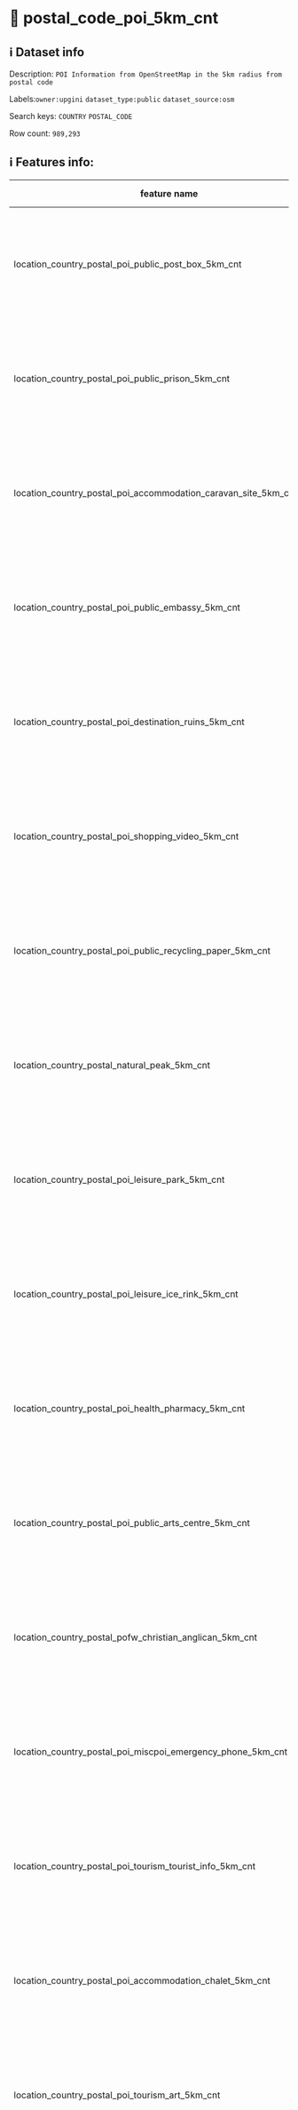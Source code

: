# 📖 postal_code_poi_5km_cnt 
## ℹ️ Dataset info 
Description: `POI Information from OpenStreetMap in the 5km radius from postal code` 

Labels:`owner:upgini`   `dataset_type:public`   `dataset_source:osm`   

Search keys: `COUNTRY` `POSTAL_CODE` 

Row count: `989,293` 

## ℹ️ Features info:
|feature name|feature type|descrition|
|---|---|---|
|location_country_postal_poi_public_post_box_5km_cnt|INTEGER|Number of specific type osm objects in 5km radius from postal code|
|location_country_postal_poi_public_prison_5km_cnt|INTEGER|Number of specific type osm objects in 5km radius from postal code|
|location_country_postal_poi_accommodation_caravan_site_5km_cnt|INTEGER|Number of specific type osm objects in 5km radius from postal code|
|location_country_postal_poi_public_embassy_5km_cnt|INTEGER|Number of specific type osm objects in 5km radius from postal code|
|location_country_postal_poi_destination_ruins_5km_cnt|INTEGER|Number of specific type osm objects in 5km radius from postal code|
|location_country_postal_poi_shopping_video_5km_cnt|INTEGER|Number of specific type osm objects in 5km radius from postal code|
|location_country_postal_poi_public_recycling_paper_5km_cnt|INTEGER|Number of specific type osm objects in 5km radius from postal code|
|location_country_postal_natural_peak_5km_cnt|INTEGER|Number of specific type osm objects in 5km radius from postal code|
|location_country_postal_poi_leisure_park_5km_cnt|INTEGER|Number of specific type osm objects in 5km radius from postal code|
|location_country_postal_poi_leisure_ice_rink_5km_cnt|INTEGER|Number of specific type osm objects in 5km radius from postal code|
|location_country_postal_poi_health_pharmacy_5km_cnt|INTEGER|Number of specific type osm objects in 5km radius from postal code|
|location_country_postal_poi_public_arts_centre_5km_cnt|INTEGER|Number of specific type osm objects in 5km radius from postal code|
|location_country_postal_pofw_christian_anglican_5km_cnt|INTEGER|Number of specific type osm objects in 5km radius from postal code|
|location_country_postal_poi_miscpoi_emergency_phone_5km_cnt|INTEGER|Number of specific type osm objects in 5km radius from postal code|
|location_country_postal_poi_tourism_tourist_info_5km_cnt|INTEGER|Number of specific type osm objects in 5km radius from postal code|
|location_country_postal_poi_accommodation_chalet_5km_cnt|INTEGER|Number of specific type osm objects in 5km radius from postal code|
|location_country_postal_poi_tourism_art_5km_cnt|INTEGER|Number of specific type osm objects in 5km radius from postal code|
|location_country_postal_poi_shopping_beverages_5km_cnt|INTEGER|Number of specific type osm objects in 5km radius from postal code|
|location_country_postal_poi_miscpoi_water_mill_5km_cnt|INTEGER|Number of specific type osm objects in 5km radius from postal code|
|location_country_postal_poi_public_graveyard_5km_cnt|INTEGER|Number of specific type osm objects in 5km radius from postal code|
|location_country_postal_poi_destination_viewpoint_5km_cnt|INTEGER|Number of specific type osm objects in 5km radius from postal code|
|location_country_postal_poi_shopping_car_wash_5km_cnt|INTEGER|Number of specific type osm objects in 5km radius from postal code|
|location_country_postal_pofw_muslim_5km_cnt|INTEGER|Number of specific type osm objects in 5km radius from postal code|
|location_country_postal_poi_tourism_tourist_board_5km_cnt|INTEGER|Number of specific type osm objects in 5km radius from postal code|
|location_country_postal_poi_public_courthouse_5km_cnt|INTEGER|Number of specific type osm objects in 5km radius from postal code|
|location_country_postal_poi_destination_fort_5km_cnt|INTEGER|Number of specific type osm objects in 5km radius from postal code|
|location_country_postal_poi_miscpoi_tower_comms_5km_cnt|INTEGER|Number of specific type osm objects in 5km radius from postal code|
|location_country_postal_poi_shopping_sports_5km_cnt|INTEGER|Number of specific type osm objects in 5km radius from postal code|
|location_country_postal_poi_public_library_5km_cnt|INTEGER|Number of specific type osm objects in 5km radius from postal code|
|location_country_postal_poi_catering_pub_5km_cnt|INTEGER|Number of specific type osm objects in 5km radius from postal code|
|location_country_postal_poi_shopping_supermarket_5km_cnt|INTEGER|Number of specific type osm objects in 5km radius from postal code|
|location_country_postal_poi_public_recycling_metal_5km_cnt|INTEGER|Number of specific type osm objects in 5km radius from postal code|
|location_country_postal_pofw_jewish_5km_cnt|INTEGER|Number of specific type osm objects in 5km radius from postal code|
|location_country_postal_poi_destination_theme_park_5km_cnt|INTEGER|Number of specific type osm objects in 5km radius from postal code|
|location_country_postal_poi_shopping_vending_cigarette_5km_cnt|INTEGER|Number of specific type osm objects in 5km radius from postal code|
|location_country_postal_poi_health_doctors_5km_cnt|INTEGER|Number of specific type osm objects in 5km radius from postal code|
|location_country_postal_poi_miscpoi_water_works_5km_cnt|INTEGER|Number of specific type osm objects in 5km radius from postal code|
|location_country_postal_poi_public_post_office_5km_cnt|INTEGER|Number of specific type osm objects in 5km radius from postal code|
|location_country_postal_poi_shopping_florist_5km_cnt|INTEGER|Number of specific type osm objects in 5km radius from postal code|
|location_country_postal_poi_shopping_car_rental_5km_cnt|INTEGER|Number of specific type osm objects in 5km radius from postal code|
|location_country_postal_pofw_christian_methodist_5km_cnt|INTEGER|Number of specific type osm objects in 5km radius from postal code|
|location_country_postal_poi_accommodation_camp_site_5km_cnt|INTEGER|Number of specific type osm objects in 5km radius from postal code|
|location_country_postal_poi_catering_food_court_5km_cnt|INTEGER|Number of specific type osm objects in 5km radius from postal code|
|location_country_postal_poi_shopping_car_5km_cnt|INTEGER|Number of specific type osm objects in 5km radius from postal code|
|location_country_postal_poi_shopping_bicycle_5km_cnt|INTEGER|Number of specific type osm objects in 5km radius from postal code|
|location_country_postal_poi_shopping_books_5km_cnt|INTEGER|Number of specific type osm objects in 5km radius from postal code|
|location_country_postal_poi_miscpoi_hunting_stand_5km_cnt|INTEGER|Number of specific type osm objects in 5km radius from postal code|
|location_country_postal_poi_leisure_golf_course_5km_cnt|INTEGER|Number of specific type osm objects in 5km radius from postal code|
|location_country_postal_poi_shopping_greengrocer_5km_cnt|INTEGER|Number of specific type osm objects in 5km radius from postal code|
|location_country_postal_poi_miscpoi_bench_5km_cnt|INTEGER|Number of specific type osm objects in 5km radius from postal code|
|location_country_postal_poi_leisure_dog_park_5km_cnt|INTEGER|Number of specific type osm objects in 5km radius from postal code|
|location_country_postal_poi_shopping_department_store_5km_cnt|INTEGER|Number of specific type osm objects in 5km radius from postal code|
|location_country_postal_poi_shopping_shoes_5km_cnt|INTEGER|Number of specific type osm objects in 5km radius from postal code|
|location_country_postal_natural_mine_5km_cnt|INTEGER|Number of specific type osm objects in 5km radius from postal code|
|location_country_postal_poi_shopping_hairdresser_5km_cnt|INTEGER|Number of specific type osm objects in 5km radius from postal code|
|location_country_postal_poi_shopping_computer_5km_cnt|INTEGER|Number of specific type osm objects in 5km radius from postal code|
|location_country_postal_poi_accommodation_alpine_hut_5km_cnt|INTEGER|Number of specific type osm objects in 5km radius from postal code|
|location_country_postal_poi_destination_memorial_5km_cnt|INTEGER|Number of specific type osm objects in 5km radius from postal code|
|location_country_postal_poi_public_university_5km_cnt|INTEGER|Number of specific type osm objects in 5km radius from postal code|
|location_country_postal_poi_catering_biergarten_5km_cnt|INTEGER|Number of specific type osm objects in 5km radius from postal code|
|location_country_postal_pofw_christian_mormon_5km_cnt|INTEGER|Number of specific type osm objects in 5km radius from postal code|
|location_country_postal_poi_shopping_doityourself_5km_cnt|INTEGER|Number of specific type osm objects in 5km radius from postal code|
|location_country_postal_poi_accommodation_shelter_5km_cnt|INTEGER|Number of specific type osm objects in 5km radius from postal code|
|location_country_postal_poi_shopping_furniture_5km_cnt|INTEGER|Number of specific type osm objects in 5km radius from postal code|
|location_country_postal_poi_destination_zoo_5km_cnt|INTEGER|Number of specific type osm objects in 5km radius from postal code|
|location_country_postal_natural_volcano_5km_cnt|INTEGER|Number of specific type osm objects in 5km radius from postal code|
|location_country_postal_poi_public_marketplace_5km_cnt|INTEGER|Number of specific type osm objects in 5km radius from postal code|
|location_country_postal_poi_miscpoi_emergency_access_5km_cnt|INTEGER|Number of specific type osm objects in 5km radius from postal code|
|location_country_postal_poi_shopping_butcher_5km_cnt|INTEGER|Number of specific type osm objects in 5km radius from postal code|
|location_country_postal_poi_destination_battlefield_5km_cnt|INTEGER|Number of specific type osm objects in 5km radius from postal code|
|location_country_postal_poi_catering_restaurant_5km_cnt|INTEGER|Number of specific type osm objects in 5km radius from postal code|
|location_country_postal_poi_miscpoi_wastewater_plant_5km_cnt|INTEGER|Number of specific type osm objects in 5km radius from postal code|
|location_country_postal_poi_public_recycling_clothes_5km_cnt|INTEGER|Number of specific type osm objects in 5km radius from postal code|
|location_country_postal_pofw_shinto_5km_cnt|INTEGER|Number of specific type osm objects in 5km radius from postal code|
|location_country_postal_poi_destination_wayside_cross_5km_cnt|INTEGER|Number of specific type osm objects in 5km radius from postal code|
|location_country_postal_natural_cliff_5km_cnt|INTEGER|Number of specific type osm objects in 5km radius from postal code|
|location_country_postal_poi_leisure_cinema_5km_cnt|INTEGER|Number of specific type osm objects in 5km radius from postal code|
|location_country_postal_poi_tourism_tourist_guidepost_5km_cnt|INTEGER|Number of specific type osm objects in 5km radius from postal code|
|location_country_postal_poi_miscpoi_tower_observation_5km_cnt|INTEGER|Number of specific type osm objects in 5km radius from postal code|
|location_country_postal_poi_shopping_optician_5km_cnt|INTEGER|Number of specific type osm objects in 5km radius from postal code|
|location_country_postal_poi_miscpoi_camera_surveillance_5km_cnt|INTEGER|Number of specific type osm objects in 5km radius from postal code|
|location_country_postal_poi_accommodation_guest_house_5km_cnt|INTEGER|Number of specific type osm objects in 5km radius from postal code|
|location_country_postal_poi_shopping_mobile_phone_5km_cnt|INTEGER|Number of specific type osm objects in 5km radius from postal code|
|location_country_postal_poi_destination_monument_5km_cnt|INTEGER|Number of specific type osm objects in 5km radius from postal code|
|location_country_postal_poi_shopping_toys_5km_cnt|INTEGER|Number of specific type osm objects in 5km radius from postal code|
|location_country_postal_poi_health_dentist_5km_cnt|INTEGER|Number of specific type osm objects in 5km radius from postal code|
|location_country_postal_poi_miscpoi_toilet_5km_cnt|INTEGER|Number of specific type osm objects in 5km radius from postal code|
|location_country_postal_poi_public_college_5km_cnt|INTEGER|Number of specific type osm objects in 5km radius from postal code|
|location_country_postal_poi_accommodation_motel_5km_cnt|INTEGER|Number of specific type osm objects in 5km radius from postal code|
|location_country_postal_poi_health_veterinary_5km_cnt|INTEGER|Number of specific type osm objects in 5km radius from postal code|
|location_country_postal_pofw_christian_catholic_5km_cnt|INTEGER|Number of specific type osm objects in 5km radius from postal code|
|location_country_postal_poi_destination_attraction_5km_cnt|INTEGER|Number of specific type osm objects in 5km radius from postal code|
|location_country_postal_poi_public_school_5km_cnt|INTEGER|Number of specific type osm objects in 5km radius from postal code|
|location_country_postal_poi_leisure_nightclub_5km_cnt|INTEGER|Number of specific type osm objects in 5km radius from postal code|
|location_country_postal_pofw_christian_protestant_5km_cnt|INTEGER|Number of specific type osm objects in 5km radius from postal code|
|location_country_postal_pofw_christian_5km_cnt|INTEGER|Number of specific type osm objects in 5km radius from postal code|
|location_country_postal_poi_shopping_car_repair_5km_cnt|INTEGER|Number of specific type osm objects in 5km radius from postal code|
|location_country_postal_pofw_hindu_5km_cnt|INTEGER|Number of specific type osm objects in 5km radius from postal code|
|location_country_postal_poi_catering_cafe_5km_cnt|INTEGER|Number of specific type osm objects in 5km radius from postal code|
|location_country_postal_poi_public_town_hall_5km_cnt|INTEGER|Number of specific type osm objects in 5km radius from postal code|
|location_country_postal_poi_leisure_stadium_5km_cnt|INTEGER|Number of specific type osm objects in 5km radius from postal code|
|location_country_postal_poi_public_recycling_glass_5km_cnt|INTEGER|Number of specific type osm objects in 5km radius from postal code|
|location_country_postal_poi_miscpoi_lighthouse_5km_cnt|INTEGER|Number of specific type osm objects in 5km radius from postal code|
|location_country_postal_poi_public_public_building_5km_cnt|INTEGER|Number of specific type osm objects in 5km radius from postal code|
|location_country_postal_poi_miscpoi_drinking_water_5km_cnt|INTEGER|Number of specific type osm objects in 5km radius from postal code|
|location_country_postal_poi_public_telephone_5km_cnt|INTEGER|Number of specific type osm objects in 5km radius from postal code|
|location_country_postal_natural_beach_5km_cnt|INTEGER|Number of specific type osm objects in 5km radius from postal code|
|location_country_postal_poi_leisure_playground_5km_cnt|INTEGER|Number of specific type osm objects in 5km radius from postal code|
|location_country_postal_poi_shopping_kiosk_5km_cnt|INTEGER|Number of specific type osm objects in 5km radius from postal code|
|location_country_postal_poi_shopping_mall_5km_cnt|INTEGER|Number of specific type osm objects in 5km radius from postal code|
|location_country_postal_poi_public_nursing_home_5km_cnt|INTEGER|Number of specific type osm objects in 5km radius from postal code|
|location_country_postal_poi_leisure_tennis_court_5km_cnt|INTEGER|Number of specific type osm objects in 5km radius from postal code|
|location_country_postal_poi_leisure_theatre_5km_cnt|INTEGER|Number of specific type osm objects in 5km radius from postal code|
|location_country_postal_poi_shopping_convenience_5km_cnt|INTEGER|Number of specific type osm objects in 5km radius from postal code|
|location_country_postal_poi_shopping_outdoor_5km_cnt|INTEGER|Number of specific type osm objects in 5km radius from postal code|
|location_country_postal_pofw_muslim_sunni_5km_cnt|INTEGER|Number of specific type osm objects in 5km radius from postal code|
|location_country_postal_pofw_christian_orthodox_5km_cnt|INTEGER|Number of specific type osm objects in 5km radius from postal code|
|location_country_postal_pofw_christian_lutheran_5km_cnt|INTEGER|Number of specific type osm objects in 5km radius from postal code|
|location_country_postal_poi_miscpoi_water_tower_5km_cnt|INTEGER|Number of specific type osm objects in 5km radius from postal code|
|location_country_postal_poi_public_police_5km_cnt|INTEGER|Number of specific type osm objects in 5km radius from postal code|
|location_country_postal_poi_health_hospital_5km_cnt|INTEGER|Number of specific type osm objects in 5km radius from postal code|
|location_country_postal_poi_tourism_archaeological_5km_cnt|INTEGER|Number of specific type osm objects in 5km radius from postal code|
|location_country_postal_pofw_christian_baptist_5km_cnt|INTEGER|Number of specific type osm objects in 5km radius from postal code|
|location_country_postal_pofw_taoist_5km_cnt|INTEGER|Number of specific type osm objects in 5km radius from postal code|
|location_country_postal_poi_money_atm_5km_cnt|INTEGER|Number of specific type osm objects in 5km radius from postal code|
|location_country_postal_poi_miscpoi_fire_hydrant_5km_cnt|INTEGER|Number of specific type osm objects in 5km radius from postal code|
|location_country_postal_poi_shopping_gift_5km_cnt|INTEGER|Number of specific type osm objects in 5km radius from postal code|
|location_country_postal_poi_tourism_tourist_map_5km_cnt|INTEGER|Number of specific type osm objects in 5km radius from postal code|
|location_country_postal_poi_shopping_bicycle_rental_5km_cnt|INTEGER|Number of specific type osm objects in 5km radius from postal code|
|location_country_postal_poi_accommodation_hotel_5km_cnt|INTEGER|Number of specific type osm objects in 5km radius from postal code|
|location_country_postal_poi_leisure_swimming_pool_5km_cnt|INTEGER|Number of specific type osm objects in 5km radius from postal code|
|location_country_postal_poi_shopping_clothes_5km_cnt|INTEGER|Number of specific type osm objects in 5km radius from postal code|
|location_country_postal_poi_shopping_beauty_5km_cnt|INTEGER|Number of specific type osm objects in 5km radius from postal code|
|location_country_postal_poi_shopping_vending_machine_5km_cnt|INTEGER|Number of specific type osm objects in 5km radius from postal code|
|location_country_postal_poi_destination_picnic_site_5km_cnt|INTEGER|Number of specific type osm objects in 5km radius from postal code|
|location_country_postal_poi_public_recycling_5km_cnt|INTEGER|Number of specific type osm objects in 5km radius from postal code|
|location_country_postal_poi_destination_wayside_shrine_5km_cnt|INTEGER|Number of specific type osm objects in 5km radius from postal code|
|location_country_postal_poi_shopping_car_sharing_5km_cnt|INTEGER|Number of specific type osm objects in 5km radius from postal code|
|location_country_postal_natural_spring_5km_cnt|INTEGER|Number of specific type osm objects in 5km radius from postal code|
|location_country_postal_pofw_sikh_5km_cnt|INTEGER|Number of specific type osm objects in 5km radius from postal code|
|location_country_postal_poi_public_kindergarten_5km_cnt|INTEGER|Number of specific type osm objects in 5km radius from postal code|
|location_country_postal_pofw_buddhist_5km_cnt|INTEGER|Number of specific type osm objects in 5km radius from postal code|
|location_country_postal_poi_destination_artwork_5km_cnt|INTEGER|Number of specific type osm objects in 5km radius from postal code|
|location_country_postal_poi_shopping_laundry_5km_cnt|INTEGER|Number of specific type osm objects in 5km radius from postal code|
|location_country_postal_poi_accommodation_hostel_5km_cnt|INTEGER|Number of specific type osm objects in 5km radius from postal code|
|location_country_postal_poi_leisure_pitch_5km_cnt|INTEGER|Number of specific type osm objects in 5km radius from postal code|
|location_country_postal_poi_shopping_vending_parking_5km_cnt|INTEGER|Number of specific type osm objects in 5km radius from postal code|
|location_country_postal_poi_destination_castle_5km_cnt|INTEGER|Number of specific type osm objects in 5km radius from postal code|
|location_country_postal_poi_accommodation_bed_and_breakfast_5km_cnt|INTEGER|Number of specific type osm objects in 5km radius from postal code|
|location_country_postal_natural_glacier_5km_cnt|INTEGER|Number of specific type osm objects in 5km radius from postal code|
|location_country_postal_poi_shopping_chemist_5km_cnt|INTEGER|Number of specific type osm objects in 5km radius from postal code|
|location_country_postal_poi_money_bank_5km_cnt|INTEGER|Number of specific type osm objects in 5km radius from postal code|
|location_country_postal_poi_miscpoi_windmill_5km_cnt|INTEGER|Number of specific type osm objects in 5km radius from postal code|
|location_country_postal_pofw_christian_evangelical_5km_cnt|INTEGER|Number of specific type osm objects in 5km radius from postal code|
|location_country_postal_poi_public_community_centre_5km_cnt|INTEGER|Number of specific type osm objects in 5km radius from postal code|
|location_country_postal_poi_catering_bar_5km_cnt|INTEGER|Number of specific type osm objects in 5km radius from postal code|
|location_country_postal_poi_shopping_newsagent_5km_cnt|INTEGER|Number of specific type osm objects in 5km radius from postal code|
|location_country_postal_poi_public_fire_station_5km_cnt|INTEGER|Number of specific type osm objects in 5km radius from postal code|
|location_country_postal_natural_cave_entrance_5km_cnt|INTEGER|Number of specific type osm objects in 5km radius from postal code|
|location_country_postal_poi_miscpoi_waste_basket_5km_cnt|INTEGER|Number of specific type osm objects in 5km radius from postal code|
|location_country_postal_poi_miscpoi_fountain_5km_cnt|INTEGER|Number of specific type osm objects in 5km radius from postal code|
|location_country_postal_poi_shopping_travel_agency_5km_cnt|INTEGER|Number of specific type osm objects in 5km radius from postal code|
|location_country_postal_poi_shopping_stationery_5km_cnt|INTEGER|Number of specific type osm objects in 5km radius from postal code|
|location_country_postal_poi_shopping_garden_centre_5km_cnt|INTEGER|Number of specific type osm objects in 5km radius from postal code|
|location_country_postal_poi_shopping_bakery_5km_cnt|INTEGER|Number of specific type osm objects in 5km radius from postal code|
|location_country_postal_poi_destination_museum_5km_cnt|INTEGER|Number of specific type osm objects in 5km radius from postal code|
|location_country_postal_poi_catering_fast_food_5km_cnt|INTEGER|Number of specific type osm objects in 5km radius from postal code|
|location_country_postal_poi_leisure_sports_centre_5km_cnt|INTEGER|Number of specific type osm objects in 5km radius from postal code|
|location_country_postal_poi_miscpoi_water_well_5km_cnt|INTEGER|Number of specific type osm objects in 5km radius from postal code|
|location_country_postal_poi_destination_archaeological_site_5km_cnt|INTEGER|Number of specific type osm objects in 5km radius from postal code|
|location_country_postal_poi_shopping_jewelry_5km_cnt|INTEGER|Number of specific type osm objects in 5km radius from postal code|
|location_country_postal_pofw_muslim_shia_5km_cnt|INTEGER|Number of specific type osm objects in 5km radius from postal code|
